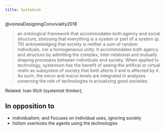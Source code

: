 ```yaml
---
title: Systemism
---
```


@voineaDesigningConviviality2018 
> an ontological framework that accommodates both agency and social structure, stressing that everything is a system or part of a system (p. 70)
> acknowledging that society is neither a sum of random individuals, nor a homogeneous unity. It accommodates both agency and structure by admitting the complex, inter-relational and mutually shaping procesess between individuals and society. When applied to technology, systemism has the benefit of seeing the artifical or virtual realm as subsystem of society that both afects it and is affected by it. As such, the micro and macro levels are integrated in analyses conerning the role of technologies in actualizing good societies.

Related: Ivan Illich (systemist thinker); 

## In opposition to

- individualism; and
  Focuses on individual uses, ignoring society
- holism
  overlooks the agents using the technologies
